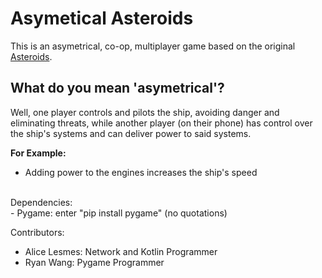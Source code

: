 # Asymetical Asteroids
This is an asymetrical, co-op, multiplayer game based on the original [Asteroids](https://en.wikipedia.org/wiki/Asteroids_(video_game)).

## What do you mean 'asymetrical'?
Well, one player controls and pilots the ship, avoiding danger and eliminating threats, while another player (on their phone) has control over the ship's systems and can deliver power to said systems.

**For Example:**
- Adding power to the engines increases the ship's speed
<br/>
Dependencies:<br/>
- Pygame: enter "pip install pygame" (no quotations)<br/>

Contributors: <br/>
- Alice Lesmes: Network and Kotlin Programmer<br/>
- Ryan Wang: Pygame Programmer

